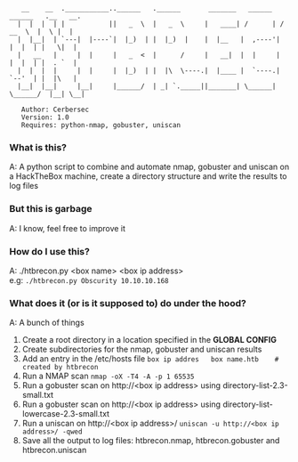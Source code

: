 ```
   __    __  .___________..______   .______       _______   ______   ______   .__   __. 
  |  |  |  | |           ||   _  \  |   _  \     |   ____| /      | /  __  \  |  \ |  | 
  |  |__|  | `---|  |----`|  |_)  | |  |_)  |    |  |__   |  ,----'|  |  |  | |   \|  | 
  |   __   |     |  |     |   _  <  |      /     |   __|  |  |     |  |  |  | |  . `  | 
  |  |  |  |     |  |     |  |_)  | |  |\  \----.|  |____ |  `----.|  `--'  | |  |\   | 
  |__|  |__|     |__|     |______/  | _| `._____||_______| \______| \______/  |__| \__| 
                                                                                        
   Author: Cerbersec                                                                    
   Version: 1.0                                                                         
   Requires: python-nmap, gobuster, uniscan

```

### What is this?
A: A python script to combine and automate nmap, gobuster and uniscan on a HackTheBox machine, create a directory structure and write the results to log files

### But this is garbage
A: I know, feel free to improve it

### How do I use this?
A: ./htbrecon.py \<box name\> \<box ip address\>  
e.g: `./htbrecon.py Obscurity 10.10.10.168`

### What does it (or is it supposed to) do under the hood?
A: A bunch of things
1. Create a root directory <box name> in a location specified in the **GLOBAL CONFIG**
2. Create subdirectories for the nmap, gobuster and uniscan results
3. Add an entry in the /etc/hosts file `box ip addres	box name.htb	# created by htbrecon`
4. Run a NMAP scan `nmap -oX -T4 -A -p 1 65535`
5. Run a gobuster scan on http://\<box ip address\> using directory-list-2.3-small.txt
6. Run a gobuster scan on http://\<box ip address\> using directory-list-lowercase-2.3-small.txt
7. Run a uniscan on http://\<box ip address\>/ `uniscan -u http://<box ip address>/ -qwed`
8. Save all the output to log files: htbrecon.nmap, htbrecon.gobuster and htbrecon.uniscan 
